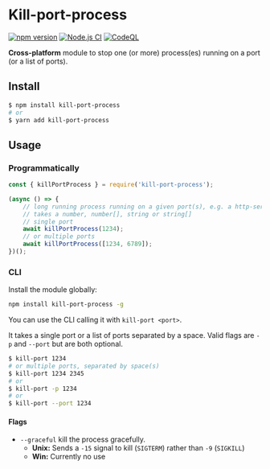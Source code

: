 # Kill-port-process

[![npm version](https://badge.fury.io/js/kill-port-process.svg)](https://badge.fury.io/js/kill-port-process)
[![Node.js CI](https://github.com/hilleer/kill-port-process/actions/workflows/node.js.yml/badge.svg?branch=main)](https://github.com/hilleer/kill-port-process/actions/workflows/node.js.yml)
[![CodeQL](https://github.com/hilleer/kill-port-process/actions/workflows/codeql-analysis.yml/badge.svg)](https://github.com/hilleer/kill-port-process/actions/workflows/codeql-analysis.yml)

**Cross-platform** module to stop one (or more) process(es) running on a port (or a list of ports).

## Install

```bash
$ npm install kill-port-process
# or
$ yarn add kill-port-process
```

## Usage

### Programmatically

```javascript
const { killPortProcess } = require('kill-port-process');

(async () => {
    // long running process running on a given port(s), e.g. a http-server
    // takes a number, number[], string or string[]
    // single port
    await killPortProcess(1234);
    // or multiple ports
    await killPortProcess([1234, 6789]);
})();
```

### CLI

Install the module globally:

```bash
npm install kill-port-process -g
```

You can use the CLI calling it with `kill-port <port>`.

It takes a single port or a list of ports separated by a space. Valid flags are `-p` and `--port` but are both optional.

```bash
$ kill-port 1234
# or multiple ports, separated by space(s)
$ kill-port 1234 2345
# or
$ kill-port -p 1234
# or
$ kill-port --port 1234
```

#### Flags

* `--graceful` kill the process gracefully.
  * **Unix:** Sends a `-15` signal to kill (`SIGTERM`) rather than `-9` (`SIGKILL`)
  * **Win:** Currently no use
